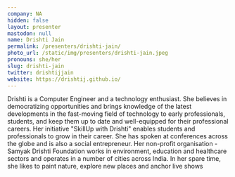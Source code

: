 ```yaml
---
company: NA
hidden: false
layout: presenter
mastodon: null
name: Drishti Jain
permalink: /presenters/drishti-jain/
photo_url: /static/img/presenters/drishti-jain.jpeg
pronouns: she/her
slug: drishti-jain
twitter: drishtijjain
website: https://drishtij.github.io/
---
```


Drishti is a Computer Engineer and a technology enthusiast. She believes in democratizing opportunities and brings knowledge of the latest developments in the fast-moving field of technology to early professionals, students, and keep them up to date and well-equipped for their professional careers. Her initiative "SkillUp with Drishti" enables students and professionals to grow in their career.
She has spoken at conferences across the globe and is also a social entrepreneur. Her non-profit organisation - Samyak Drishti Foundation works in environment, education and healthcare sectors and operates in a number of cities across India.
In her spare time, she likes to paint nature, explore new places and anchor live shows
